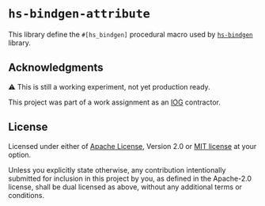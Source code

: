 <!-- cargo-sync-readme start -->

# `hs-bindgen-attribute`

This library define the `#[hs_bindgen]` procedural macro used by
[`hs-bindgen`](https://github.com/yvan-sraka/hs-bindgen) library.

## Acknowledgments

⚠️ This is still a working experiment, not yet production ready.

This project was part of a work assignment as an
[IOG](https://github.com/input-output-hk) contractor.

## License

Licensed under either of [Apache License](LICENSE-APACHE), Version 2.0 or
[MIT license](LICENSE-MIT) at your option.

Unless you explicitly state otherwise, any contribution intentionally submitted
for inclusion in this project by you, as defined in the Apache-2.0 license,
shall be dual licensed as above, without any additional terms or conditions.

<!-- cargo-sync-readme end -->
